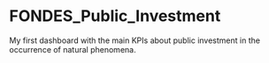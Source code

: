 # FONDES_Public_Investment
My first dashboard with the main KPIs about public investment in the occurrence of natural phenomena.
